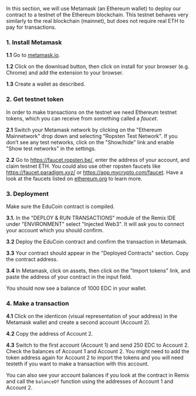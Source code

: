 In this section, we will use Metamask (an Ethereum wallet) to deploy our contract to a testnet of the Ethereum blockchain. This testnet behaves very similarly to the real blockchain (mainnet), but does not require real ETH to pay for transactions.

### 1. Install Metamask
**1.1** Go to <a href="https://metamask.io/" target="_blank">metamask.io</a>.

**1.2** Click on the download button, then click on install for your browser (e.g. Chrome) and add the extension to your browser.

**1.3** Create a wallet as described.

### 2. Get testnet token
In order to make transactions on the testnet we need Ethereum testnet tokens, which you can receive from something called a *faucet*.

**2.1** Switch your Metamask network by clicking on the "Ethereum Mainnetwork" drop down and selecting "Ropsten Test Network". If you don’t see any test networks, click on the "Show/hide" link and enable "Show test networks" in the settings.

**2.2** Go to <a href="https://faucet.ropsten.be/" target="_blank">https://faucet.ropsten.be/</a>, enter the address of your account, and claim testnet ETH. You could also use other ropsten faucets like <a href="https://faucet.paradigm.xyz/" target="_blank">https://faucet.paradigm.xyz/</a> or <a href="https://app.mycrypto.com/faucet" target="_blank">https://app.mycrypto.com/faucet</a>. Have a look at the faucets listed on <a href="https://ethereum.org/en/developers/docs/networks/#testnet-faucets" target="_blank">ethereum.org</a> to learn more.

### 3. Deployment
Make sure the EduCoin contract is compiled.

**3.1.** In the "DEPLOY & RUN TRANSACTIONS" module of the Remix IDE under "ENVIRONMENT" select "Injected Web3". It will ask you to connect your account which you should confirm.

**3.2** Deploy the EduCoin contract and confirm the transaction in Metamask.

**3.3** Your contract should appear in the "Deployed Contracts" section. Copy the contract address.

**3.4** In Metamask, click on assets, then click on the "Import tokens" link, and paste the address of your contract in the input field.

You should now see a balance of 1000 EDC in your wallet.

### 4. Make a transaction
**4.1** Click on the identicon (visual representation of your address) in the Metamask wallet and create a second account (Account 2).

**4.2** Copy the address of Account 2.

**4.3** Switch to the first account (Account 1) and send 250 EDC to Account 2. Check the balances of Account 1 and Account 2. You might need to add the token address again for Account 2 to import the tokens and you will need testeth if you want to make a transaction with this account.

You can also see your account balances if you look at the contract in Remix and call the `balanceOf` function using the addresses of Account 1 and Account 2.
